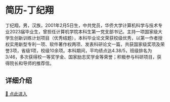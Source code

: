# 简历-丁纪翔

丁纪翔，男，汉族，2001年2月5日生，中共党员，华侨大学计算机科学与技术专业2023届毕业生，曾担任计算机学院本科生第一党支部书记。主持一项国家级大学生创新训练计划项目（优秀结题），本科毕业论文荣获校级优秀，以第一作者授权实用新型专利一项、软件著作权两项、发表科研论文一篇，共获国家级奖项及荣誉3项，省级1项，校级10余项。本科期间，平均绩点达4.38/5，班级排名为3/46，多次获得校一等奖学金、国家励志奖学金等荣誉；积极参与科研项目，获得院长和导师的推荐信。

## 详细介绍

[🔗 点此进入](http://sylvanding.github.io/cv)
